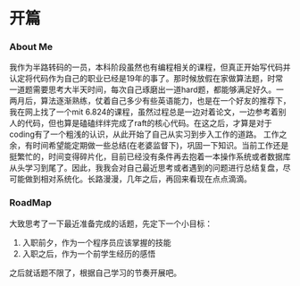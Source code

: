 # 开篇
### About Me
我作为半路转码的一员，本科阶段虽然也有编程相关的课程，但真正开始写代码并认定将代码作为自己的职业已经是19年的事了。那时候放假在家做算法题，时常一道题需要思考大半天时间，每次自己琢磨出一道hard题，都能够满足好久。一两月后，算法逐渐熟练，仗着自己多少有些英语能力，也是在一个好友的推荐下，我在网上找了一个mit 6.824的课程，虽然过程总是一边对着论文，一边参考着别人的代码，但也算是磕磕绊绊完成了raft的核心代码。在这之后，才算是对于coding有了一个粗浅的认识，从此开始了自己从实习到步入工作的道路。
工作之余，有时间希望能定期做一些总结(在老婆监督下)，巩固一下知识。当前工作还是挺繁忙的，时间变得碎片化，目前已经没有条件再去抱着一本操作系统或者数据库从头学习到尾了。因此，我我会对自己最近思考或者遇到的问题进行总结复盘，尽可能做到相对系统化。长路漫漫，几年之后，再回来看现在点点滴滴。

### RoadMap
大致思考了一下最近准备完成的话题，先定下一个小目标：
1. 入职前夕，作为一个程序员应该掌握的技能
2. 入职之后，作为一个前学生经历的感悟

之后就话题不限了，根据自己学习的节奏开展吧。